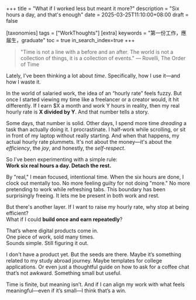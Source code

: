 +++
title = "What if I worked less but meant it more?"
description = "Six hours a day, and that's enough"
date = 2025-03-25T11:10:00+08:00
draft = false

[taxonomies]
tags = ["WorkThoughts"]
[extra]
keywords = "第一份工作，應届生，graduate"
toc = true
in_search_index=true
+++
> "Time is not a line with a before and an after. The world is not a collection of things, it is a collection of events." — Rovelli, The Order of Time

Lately, I’ve been thinking a lot about *time*. Specifically, how I use it—and how I waste it.

In the world of salaried work, the idea of an “hourly rate” feels fuzzy. But once I started viewing my time like a freelancer or a creator would, it hit differently. If I earn $X a month and work Y hours in reality, then my real hourly rate is **X divided by Y**. And that number tells a story.

Some days, that number is solid. Other days, I spend more time *dreading* a task than actually doing it. I procrastinate. I half-work while scrolling, or sit in front of my laptop without really starting. And when that happens, my actual hourly rate plummets. It's not about the money—it's about the *efficiency*, the *joy*, and honestly, the *self-respect*.

So I’ve been experimenting with a simple rule:  
**Work six real hours a day. Detach the rest.**

By "real," I mean focused, intentional time. When the six hours are done, I clock out mentally too. No more feeling guilty for not doing "more." No more pretending to work while refreshing tabs. This boundary has been surprisingly freeing. It lets me be present in both work and rest.

But there's another layer. If I want to raise my hourly rate, why stop at being efficient?  
What if I could **build once and earn repeatedly**?

That’s where digital products come in.  
One piece of work, sold many times.  
Sounds simple. Still figuring it out.

I don't have a product yet. But the seeds are there. Maybe it’s something related to my study abroad journey. Maybe templates for college applications. Or even just a thoughtful guide on how to ask for a coffee chat that’s not awkward. Something small but useful. 

Time is finite, but meaning isn’t. And if I can align my work with what feels meaningful—even if it’s small—I think that’s a win.
